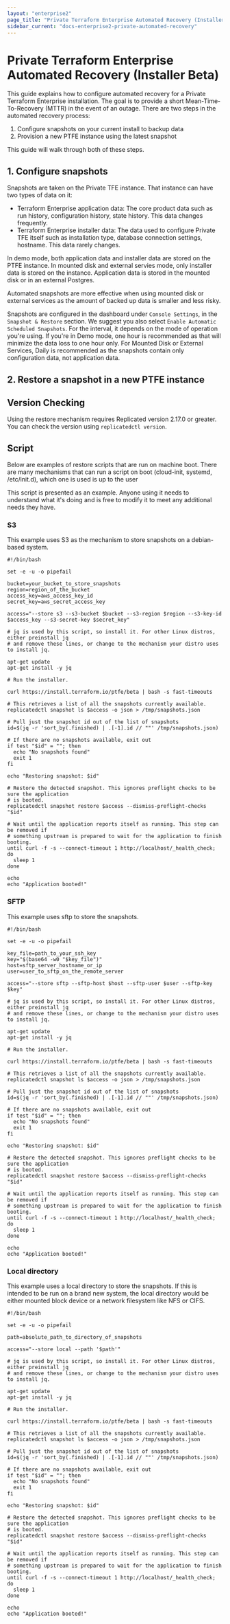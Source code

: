 ```yaml
---
layout: "enterprise2"
page_title: "Private Terraform Enterprise Automated Recovery (Installer Beta)"
sidebar_current: "docs-enterprise2-private-automated-recovery"
---
```


# Private Terraform Enterprise Automated Recovery (Installer Beta)

This guide explains how to configure automated recovery for a Private Terraform
Enterprise installation. The goal is to provide a short Mean-Time-To-Recovery (MTTR)
in the event of an outage. There are two steps in the automated recovery process:

1. Configure snapshots on your current install to backup data
1. Provision a new PTFE instance using the latest snapshot

This guide will walk through both of these steps. 

## 1. Configure snapshots

Snapshots are taken on the Private TFE instance. That instance can
have two types of data on it:

- Terraform Enterprise application data: The core product data such as
run history, configuration history, state history. This data
changes frequently.
- Terraform Enterprise installer data: The data used
to configure Private TFE itself such as installation type, database
connection settings, hostname. This data rarely changes.

In demo mode, both application data and installer data are
stored on the PTFE instance. In mounted disk and external servies mode, only
installer data is stored on the instance. Application data
is stored in the mounted disk or in an external Postgres.

Automated snapshots are more effective when using mounted disk or
external services as the amount of backed up data is smaller and
less risky.

Snapshots are configured in the dashboard under `Console Settings`,
in the `Snapshot & Restore` section. We suggest you also select
`Enable Automatic Scheduled Snapshots`. For the interval, it depends
on the mode of operation you're using. If you're in Demo mode,
one hour is recommended as that will minimize the data loss to one
hour only. For Mounted Disk or External Services, Daily is recommended
as the snapshots contain only configuration data, not application data.

## 2. Restore a snapshot in a new PTFE instance

## Version Checking

Using the restore mechanism requires Replicated version 2.17.0 or greater.
You can check the version using `replicatedctl version`.

## Script
Below are examples of restore scripts that are run on machine boot.
There are many mechanisms that can run a script on boot (cloud-init, systemd, /etc/init.d),
which one is used is up to the user

This script is presented as an example. Anyone using it needs to understand
what it's doing and is free to modify it to meet any additional needs they have.

### S3

This example uses S3 as the mechanism to store snapshots on a debian-based system.


```
#!/bin/bash

set -e -u -o pipefail

bucket=your_bucket_to_store_snapshots
region=region_of_the_bucket
access_key=aws_access_key_id
secret_key=aws_secret_access_key

access="--store s3 --s3-bucket $bucket --s3-region $region --s3-key-id $access_key --s3-secret-key $secret_key" 

# jq is used by this script, so install it. For other Linux distros, either preinstall jq
# and remove these lines, or change to the mechanism your distro uses to install jq.

apt-get update
apt-get install -y jq

# Run the installer.

curl https://install.terraform.io/ptfe/beta | bash -s fast-timeouts

# This retrieves a list of all the snapshots currently available.
replicatedctl snapshot ls $access -o json > /tmp/snapshots.json

# Pull just the snapshot id out of the list of snapshots
id=$(jq -r 'sort_by(.finished) | .[-1].id // ""' /tmp/snapshots.json)

# If there are no snapshots available, exit out
if test "$id" = ""; then
  echo "No snapshots found"
  exit 1
fi

echo "Restoring snapshot: $id"

# Restore the detected snapshot. This ignores preflight checks to be sure the application
# is booted.
replicatedctl snapshot restore $access --dismiss-preflight-checks "$id"

# Wait until the application reports itself as running. This step can be removed if
# something upstream is prepared to wait for the application to finish booting.
until curl -f -s --connect-timeout 1 http://localhost/_health_check; do
  sleep 1
done

echo
echo "Application booted!"
```

### SFTP

This example uses sftp to store the snapshots.

```
#!/bin/bash

set -e -u -o pipefail

key_file=path_to_your_ssh_key
key="$(base64 -w0 "$key_file")"
host=sftp_server_hostname_or_ip
user=user_to_sftp_on_the_remote_server

access="--store sftp --sftp-host $host --sftp-user $user --sftp-key $key" 

# jq is used by this script, so install it. For other Linux distros, either preinstall jq
# and remove these lines, or change to the mechanism your distro uses to install jq.

apt-get update
apt-get install -y jq

# Run the installer.

curl https://install.terraform.io/ptfe/beta | bash -s fast-timeouts

# This retrieves a list of all the snapshots currently available.
replicatedctl snapshot ls $access -o json > /tmp/snapshots.json

# Pull just the snapshot id out of the list of snapshots
id=$(jq -r 'sort_by(.finished) | .[-1].id // ""' /tmp/snapshots.json)

# If there are no snapshots available, exit out
if test "$id" = ""; then
  echo "No snapshots found"
  exit 1
fi

echo "Restoring snapshot: $id"

# Restore the detected snapshot. This ignores preflight checks to be sure the application
# is booted.
replicatedctl snapshot restore $access --dismiss-preflight-checks "$id"

# Wait until the application reports itself as running. This step can be removed if
# something upstream is prepared to wait for the application to finish booting.
until curl -f -s --connect-timeout 1 http://localhost/_health_check; do
  sleep 1
done

echo
echo "Application booted!"
```

### Local directory

This example uses a local directory to store the snapshots. If this is intended to be run
on a brand new system, the local directory would be either mounted block device or a
network filesystem like NFS or CIFS.

```
#!/bin/bash

set -e -u -o pipefail

path=absolute_path_to_directory_of_snapshots

access="--store local --path '$path'" 

# jq is used by this script, so install it. For other Linux distros, either preinstall jq
# and remove these lines, or change to the mechanism your distro uses to install jq.

apt-get update
apt-get install -y jq

# Run the installer.

curl https://install.terraform.io/ptfe/beta | bash -s fast-timeouts

# This retrieves a list of all the snapshots currently available.
replicatedctl snapshot ls $access -o json > /tmp/snapshots.json

# Pull just the snapshot id out of the list of snapshots
id=$(jq -r 'sort_by(.finished) | .[-1].id // ""' /tmp/snapshots.json)

# If there are no snapshots available, exit out
if test "$id" = ""; then
  echo "No snapshots found"
  exit 1
fi

echo "Restoring snapshot: $id"

# Restore the detected snapshot. This ignores preflight checks to be sure the application
# is booted.
replicatedctl snapshot restore $access --dismiss-preflight-checks "$id"

# Wait until the application reports itself as running. This step can be removed if
# something upstream is prepared to wait for the application to finish booting.
until curl -f -s --connect-timeout 1 http://localhost/_health_check; do
  sleep 1
done

echo
echo "Application booted!"
```
